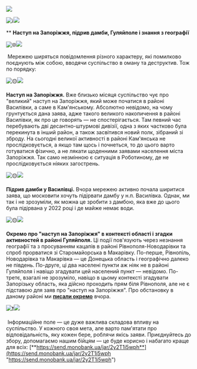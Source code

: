 ![](blob:https://web.telegram.org/e21a3c3b-ec51-476e-92e0-16e0624fd1b1)

![ℹ️](https://web.telegram.org/a/blank.8dd283bceccca95a48d8.png)![](blob:https://web.telegram.org/e94ee847-3259-4f35-a52f-802ca08f313e)

** **Наступ на Запоріжжя, підрив дамби, Гуляйполе і знання з географії**  

![🌐](https://web.telegram.org/a/blank.8dd283bceccca95a48d8.png)![](blob:https://web.telegram.org/4b85425f-55e7-42b7-9732-6a22ffa88da5)

 Мережею ширяться повідомлення різного характеру, які помилково поєднують між собою, вводячи суспільство в оману та деструктив. Тож по порядку:  
  
![🟡](https://web.telegram.org/a/blank.8dd283bceccca95a48d8.png)![](blob:https://web.telegram.org/61e8f6cb-7f74-4f7a-ae91-be02600962c8)

**Наступ на Запоріжжя.** Вже близько місяця суспільство чує про "великий" наступ на Запоріжжя, який може початися в районі Василівки, а саме в Кам'янському. Абсолютно невідомо, на чому грунтується дана заява, адже такого великого накопичення в районі Василівки, як про це говорять — не спостерігається. Там певний час перебувають дві десантно-штурмові дивізії, одна з яких частково була перекинута в інший район, а також засвітився новий полк, зібраний зі зброду. На сьогодні великої активності в районі Кам'янська не прослідковується, а якщо там щось і почнеться, то до цього варто готуватися фізично, а не лякати щоденними заявами населення міста Запоріжжя. Так само незмінною є ситуація в Роботиному, де не прослідковується ніяких загострень.  
  

![🟡](https://web.telegram.org/a/blank.8dd283bceccca95a48d8.png)![](blob:https://web.telegram.org/61e8f6cb-7f74-4f7a-ae91-be02600962c8)

**Підрив дамби у Василівці.** Вчора мережею активно почала ширитися заява, що московити хочуть підірвати дамбу у н.п. Василівка. Однак, ми так і не зрозуміли, як можна це зробити з дамбою, яка вже до цього була підірвана у 2022 році і де майже немає води.  
  

![🟡](https://web.telegram.org/a/blank.8dd283bceccca95a48d8.png)![](blob:https://web.telegram.org/61e8f6cb-7f74-4f7a-ae91-be02600962c8)

**Окремо про "наступ на Запоріжжя" в контексті області і згадки активностей в районі Гуляйполя.** Ці події пов'язують через незнання географії та з просуванням кацапів в районі Рівнополя-Новодарівки та спроб прорватися зі Старомайорська в Макарівку. По-перше, Рівнопіль, Новодарівка та Макарівка — це Донецька область і географічно далеко не південь. По-друге, ці два населені пункти аж ніяк не в районі Гуляйполя і навіщо згадувати цей населений пункт — невідомо. По-третє, взагалі не зрозуміло, навіщо в цьому контексті згадувати Запорізьку область, яка дійсно проходить прям біля Рівнополя, але не є підставою для заяв про "наступ на Запоріжжя". Про обстановку в даному районі ми [**писали окремо**](https://t.me/DeepStateUA/20699 "https://t.me/DeepStateUA/20699") вчора.  
  

![❗️](https://web.telegram.org/a/blank.8dd283bceccca95a48d8.png)![](blob:https://web.telegram.org/aa111c99-c51b-437a-ad1c-a4e70ef6494d)

 Інформаційне поле — це дуже важлива складова впливу на суспільство. У кожного своя мета, але варто пам'ятати про відповідальність, яку кожен бере, роблячи якісь заяви. Приєднуйтесь до збору, допомагаємо нашим бійцям — це буде корисно і набагато краще для всіх: [**https://send.monobank.ua/jar/2y2T1i5wph**](https://send.monobank.ua/jar/2y2T1i5wph "https://send.monobank.ua/jar/2y2T1i5wph")

